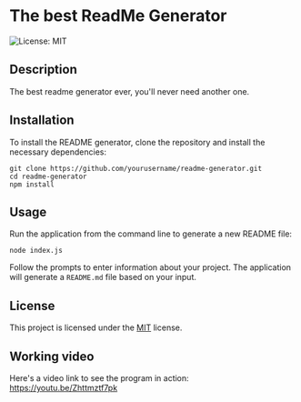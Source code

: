 # The best ReadMe Generator

![License: MIT](https://img.shields.io/badge/License-MIT-yellow.svg)

## Description

The best readme generator ever, you'll never need another one.

## Installation

To install the README generator, clone the repository and install the necessary dependencies:

```
git clone https://github.com/yourusername/readme-generator.git
cd readme-generator
npm install
```

## Usage

Run the application from the command line to generate a new README file:

```
node index.js
```

Follow the prompts to enter information about your project. The application will generate a `README.md` file based on your input.

## License

This project is licensed under the [MIT](https://opensource.org/licenses/MIT) license.

## Working video
Here's a video link to see the program in action: https://youtu.be/Zhttmztf7pk
